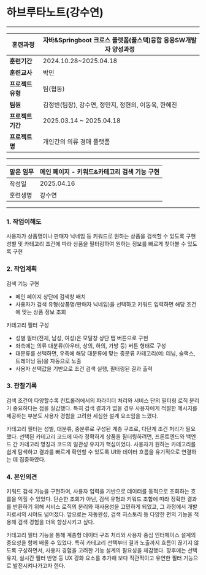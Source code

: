 # 하브루타노트(강수연)

---

| **훈련과정** | 자바&Springboot 크로스 플랫폼(풀스택)융합 응용SW개발자 양성과정 |
| --- | --- |
| **훈련기간** | 2024.10.28~2025.04.18 |
| **훈련교사** | 박민 |
| **프로젝트 유형** | 팀(협동) |
| **팀원** | 김정빈(팀장), 강수연, 정민지, 정현의, 이동욱, 한혜진 |
| **프로젝트 기간** | 2025.03.14 ~ 2025.04.18 |
| **프로젝트명** | 개인간의 의류 경매 플랫폼 |

---

| 맡은 임무 | 메인 페이지 - 키워드&카테고리 검색 기능 구현 |
| --- | --- |
| 작성일 | 2025.04.16 |
| 훈련생명 | 강수연 |

---

### 1. 작업이해도

사용자가 상품명이나 판매자 닉네임 등 키워드로 원하는 상품을 검색할 수 있도록 구현
성별 및 카테고리 조건에 따라 상품을 필터링하여 원하는 정보를 빠르게 찾아볼 수 있도록 구현

### 2. 작업계획

검색 기능 구현
- 메인 페이지 상단에 검색창 배치<br>
- 사용자가 검색 유형(상품명/판매자 닉네임)을 선택하고 키워드 입력하면 해당 조건에 맞는 상품 정보 조회
  
카테고리 필터 구성
- 성별 필터(전체, 남성, 여성)은 모달창 상단 탭 버튼으로 구현<br>
- 좌측에는 의류 대분류(아우터, 상의, 하의, 가방 등) 버튼 형태로 구성<br>
- 대분류를 선택하면, 우측에 해당 대분류에 맞는 중분류 카테고리(예: 데님, 슬랙스, 트레이닝 등)을 자동으로 노출<br>
- 사용자 선택값을 기반으로 조건 검색 실행, 필터링된 결과 출력

### 3. 관찰기록

검색 조건이 다양할수록 컨트롤러에서의 파라미터 처리와 서비스 단의 필터링 로직 분리가 중요하다는 점을 실감했다.
특히 검색 결과가 없을 경우 사용자에게 적절한 메시지를 제공하는 부분도 사용자 경험을 고려한 세심한 설계 요소임을 느꼈다.

카테고리 필터는 성별, 대분류, 중분류로 구성된 계층 구조로, 다단계 조건 처리가 필요했다.
선택된 카테고리 코드에 따라 정확하게 상품을 필터링하려면, 프론트엔드와 백엔드 간 카테고리 명칭과 코드의 일관성 유지가 핵심이었다.
사용자가 원하는 카테고리를 쉽게 탐색하고 결과를 빠르게 확인할 수 있도록 UI와 데이터 흐름을 유기적으로 연결하는 데 집중하였다.

### 4. 본인의견

키워드 검색 기능을 구현하며, 사용자 입력을 기반으로 데이터를 동적으로 조회하는 흐름을 익힐 수 있었다.
단순한 조회가 아닌, 검색 유형과 키워드 조합에 따라 정확한 결과를 반환하기 위해 서비스 로직의 분리와 재사용성을 고민하게 되었고, 그 과정에서 개발자로서의 시야도 넓어졌다.
앞으로는 자동완성, 검색 히스토리 등 다양한 편의 기능을 적용해 검색 경험을 더욱 향상시키고 싶다.

카테고리 필터 기능을 통해 계층형 데이터 구조 처리와 사용자 중심 인터페이스 설계의 중요성을 함께 배울 수 있었다.
특히 카테고리 선택부터 결과 노출까지 흐름이 끊기지 않도록 구성하면서, 사용자 경험을 고려한 기능 설계의 필요성을 체감했다.
향후에는 선택 유지, 실시간 필터 반영 등 UX 강화 요소를 추가해 보다 직관적이고 유연한 필터 기능으로 발전시켜나가고자 한다.
